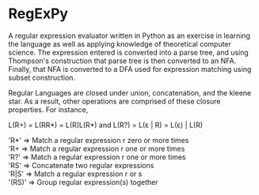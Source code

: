 # RegExPy

 A regular expression evaluator written in Python as an exercise in learning the language
 as well as applying knowledge of theoretical computer science. The expression entered is 
 converted into a parse tree, and using Thompson's construction that parse tree is then converted to 
 an NFA. Finally, that NFA is converted to a DFA used for expression matching using subset construction.

 Regular Languages are closed under union, concatenation, and the kleene star. As a result, other operations are comprised
 of these closure properties. For instance,

 L(R+) = L(RR*) = L(R)L(R*) and L(R?) = L(ε | R) = L(ε) | L(R)

 'R*'   => Match a regular expression r zero or more times\
 'R+    => Match a regular expression r one or more times\
 'R?'   => Match a regular expression r one or more times\
 'RS'   => Concatenate two regular expressions\
 'R|S'  => Match a regular expression r or s\
 '(RS)' => Group regular expression(s) together

